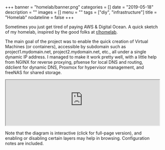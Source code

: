 +++
banner = "homelab/banner.png"
categories = []
date = "2019-05-18"
description = ""
images = []
menu = ""
tags = ["diy", "infrastructure"]
title = "Homelab"
nodateline = false
+++

Sometimes you just get tired of paying AWS & Digital Ocean. A quick sketch of my homelab, inspired by the good folks at [r/homelab](http://reddit.com/r/homelab).

The main goal of the project was to enable the quick creation of Virtual Machines (or containers), accessible by subdomain such as project1.mydomain.net, project2.mydomain.net, etc., all under a single dynamic IP address. I managed to make it work pretty well, with a little 
help from NGINX for reverse proxying, pfsense for local DNS and routing, ddclient for dynamic DNS, Proxmox for hypervisor management, and freeNAS for shared storage.

<iframe src="https://a0f5e397-e761-40ed-b772-7483ae90b62e.htmlpasta.com/" style="width: 100%; height=1000px; "></iframe>

Note that the diagram is interactive (click for full-page version), and enabling or disabling certain layers may help in browsing. Configuration notes are included. 

<!-- <a href="https://a0f5e397-e761-40ed-b772-7483ae90b62e.htmlpasta.com/"><img src="homelab/homelab_screenshot.png"></img></a> -->

